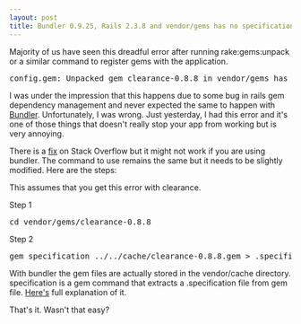 ```yaml
---
layout: post
title: Bundler 0.9.25, Rails 2.3.8 and vendor/gems has no specification file error
---
```


Majority of us have seen this dreadful error after running rake:gems:unpack or a similar command to register gems with the application.

<pre>config.gem: Unpacked gem clearance-0.8.8 in vendor/gems has no specification file. Run 'rake gems:refresh_specs' to fix this.
</pre>

I was under the impression that this happens due to some bug in rails gem dependency management and never expected the same to happen with [Bundler](<http://github.com/carlhuda/bundler>). Unfortunately, I was wrong. Just yesterday, I had this error and it's one of those things that doesn't really stop your app from working but is very annoying.

There is a [fix](<http://stackoverflow.com/questions/625464/rake-gemsrefresh-specs-error-on-unpacked-gems>) on Stack Overflow but it might not work if you are using bundler. The command to use remains the same but it needs to be slightly modified. Here are the steps:

This assumes that you get this error with clearance.<br>

 Step 1

<pre>cd vendor/gems/clearance-0.8.8
</pre>

Step 2

<pre>gem specification ../../cache/clearance-0.8.8.gem &gt; .specification
</pre>

With bundler the gem files are actually stored in the vendor/cache directory. specification is a gem command that extracts a .specification file from gem file. [Here's](<http://docs.rubygems.org/read/chapter/10#page37>) full explanation of it.

That's it. Wasn't that easy?